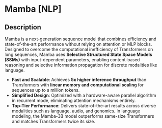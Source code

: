 # Mamba [NLP]

## Description

Mamba is a next-generation sequence model that combines efficiency and state-of-the-art performance without relying on attention or MLP blocks. Designed to overcome the computational inefficiency of Transformers on long sequences, Mamba uses **Selective Structured State Space Models (SSMs)** with input-dependent parameters, enabling content-based reasoning and selective information propagation for discrete modalities like language.

- **Fast and Scalable**: Achieves **5x higher inference throughput** than Transformers with **linear memory and computational scaling** for sequences up to a million tokens.
- **Simplified Design**: Optimized with a hardware-aware parallel algorithm in recurrent mode, eliminating attention mechanisms entirely.
- **Top-Tier Performance**: Delivers state-of-the-art results across diverse modalities such as language, audio, and genomics. In language modeling, the Mamba-3B model outperforms same-size Transformers and matches Transformers twice its size.
